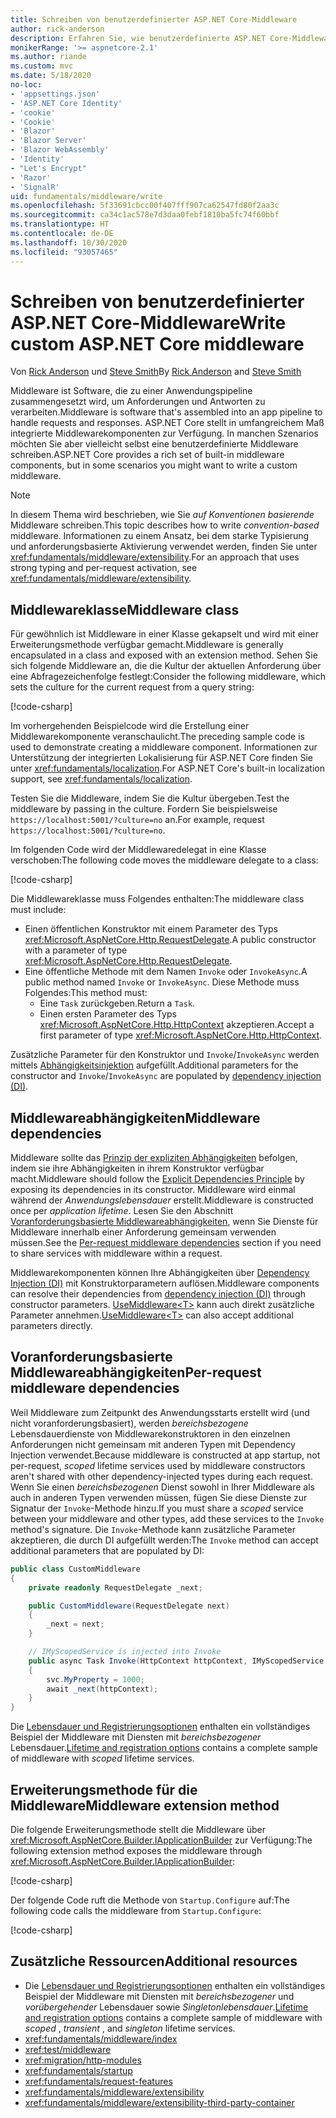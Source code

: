 ```yaml
---
title: Schreiben von benutzerdefinierter ASP.NET Core-Middleware
author: rick-anderson
description: Erfahren Sie, wie benutzerdefinierte ASP.NET Core-Middleware geschrieben wird.
monikerRange: '>= aspnetcore-2.1'
ms.author: riande
ms.custom: mvc
ms.date: 5/18/2020
no-loc:
- 'appsettings.json'
- 'ASP.NET Core Identity'
- 'cookie'
- 'Cookie'
- 'Blazor'
- 'Blazor Server'
- 'Blazor WebAssembly'
- 'Identity'
- "Let's Encrypt"
- 'Razor'
- 'SignalR'
uid: fundamentals/middleware/write
ms.openlocfilehash: 5f33691cbcc00f407fff907ca62547fd80f2aa3c
ms.sourcegitcommit: ca34c1ac578e7d3daa0febf1810ba5fc74f60bbf
ms.translationtype: HT
ms.contentlocale: de-DE
ms.lasthandoff: 10/30/2020
ms.locfileid: "93057465"
---
```

# <a name="write-custom-aspnet-core-middleware"></a><span data-ttu-id="2be44-103">Schreiben von benutzerdefinierter ASP.NET Core-Middleware</span><span class="sxs-lookup"><span data-stu-id="2be44-103">Write custom ASP.NET Core middleware</span></span>

<span data-ttu-id="2be44-104">Von [Rick Anderson](https://twitter.com/RickAndMSFT) und [Steve Smith](https://ardalis.com/)</span><span class="sxs-lookup"><span data-stu-id="2be44-104">By [Rick Anderson](https://twitter.com/RickAndMSFT) and [Steve Smith](https://ardalis.com/)</span></span>

<span data-ttu-id="2be44-105">Middleware ist Software, die zu einer Anwendungspipeline zusammengesetzt wird, um Anforderungen und Antworten zu verarbeiten.</span><span class="sxs-lookup"><span data-stu-id="2be44-105">Middleware is software that's assembled into an app pipeline to handle requests and responses.</span></span> <span data-ttu-id="2be44-106">ASP.NET Core stellt in umfangreichem Maß integrierte Middlewarekomponenten zur Verfügung. In manchen Szenarios möchten Sie aber vielleicht selbst eine benutzerdefinierte Middleware schreiben.</span><span class="sxs-lookup"><span data-stu-id="2be44-106">ASP.NET Core provides a rich set of built-in middleware components, but in some scenarios you might want to write a custom middleware.</span></span>

> [!NOTE]
> <span data-ttu-id="2be44-107">In diesem Thema wird beschrieben, wie Sie *auf Konventionen basierende* Middleware schreiben.</span><span class="sxs-lookup"><span data-stu-id="2be44-107">This topic describes how to write *convention-based* middleware.</span></span> <span data-ttu-id="2be44-108">Informationen zu einem Ansatz, bei dem starke Typisierung und anforderungsbasierte Aktivierung verwendet werden, finden Sie unter <xref:fundamentals/middleware/extensibility>.</span><span class="sxs-lookup"><span data-stu-id="2be44-108">For an approach that uses strong typing and per-request activation, see <xref:fundamentals/middleware/extensibility>.</span></span>

## <a name="middleware-class"></a><span data-ttu-id="2be44-109">Middlewareklasse</span><span class="sxs-lookup"><span data-stu-id="2be44-109">Middleware class</span></span>

<span data-ttu-id="2be44-110">Für gewöhnlich ist Middleware in einer Klasse gekapselt und wird mit einer Erweiterungsmethode verfügbar gemacht.</span><span class="sxs-lookup"><span data-stu-id="2be44-110">Middleware is generally encapsulated in a class and exposed with an extension method.</span></span> <span data-ttu-id="2be44-111">Sehen Sie sich folgende Middleware an, die die Kultur der aktuellen Anforderung über eine Abfragezeichenfolge festlegt:</span><span class="sxs-lookup"><span data-stu-id="2be44-111">Consider the following middleware, which sets the culture for the current request from a query string:</span></span>

[!code-csharp[](write/snapshot/StartupCulture.cs)]

<span data-ttu-id="2be44-112">Im vorhergehenden Beispielcode wird die Erstellung einer Middlewarekomponente veranschaulicht.</span><span class="sxs-lookup"><span data-stu-id="2be44-112">The preceding sample code is used to demonstrate creating a middleware component.</span></span> <span data-ttu-id="2be44-113">Informationen zur Unterstützung der integrierten Lokalisierung für ASP.NET Core finden Sie unter <xref:fundamentals/localization>.</span><span class="sxs-lookup"><span data-stu-id="2be44-113">For ASP.NET Core's built-in localization support, see <xref:fundamentals/localization>.</span></span>

<span data-ttu-id="2be44-114">Testen Sie die Middleware, indem Sie die Kultur übergeben.</span><span class="sxs-lookup"><span data-stu-id="2be44-114">Test the middleware by passing in the culture.</span></span> <span data-ttu-id="2be44-115">Fordern Sie beispielsweise `https://localhost:5001/?culture=no` an.</span><span class="sxs-lookup"><span data-stu-id="2be44-115">For example, request `https://localhost:5001/?culture=no`.</span></span>

<span data-ttu-id="2be44-116">Im folgenden Code wird der Middlewaredelegat in eine Klasse verschoben:</span><span class="sxs-lookup"><span data-stu-id="2be44-116">The following code moves the middleware delegate to a class:</span></span>

[!code-csharp[](write/snapshot/RequestCultureMiddleware.cs)]

<span data-ttu-id="2be44-117">Die Middlewareklasse muss Folgendes enthalten:</span><span class="sxs-lookup"><span data-stu-id="2be44-117">The middleware class must include:</span></span>

* <span data-ttu-id="2be44-118">Einen öffentlichen Konstruktor mit einem Parameter des Typs <xref:Microsoft.AspNetCore.Http.RequestDelegate>.</span><span class="sxs-lookup"><span data-stu-id="2be44-118">A public constructor with a parameter of type <xref:Microsoft.AspNetCore.Http.RequestDelegate>.</span></span>
* <span data-ttu-id="2be44-119">Eine öffentliche Methode mit dem Namen `Invoke` oder `InvokeAsync`.</span><span class="sxs-lookup"><span data-stu-id="2be44-119">A public method named `Invoke` or `InvokeAsync`.</span></span> <span data-ttu-id="2be44-120">Diese Methode muss Folgendes:</span><span class="sxs-lookup"><span data-stu-id="2be44-120">This method must:</span></span>
  * <span data-ttu-id="2be44-121">Eine `Task` zurückgeben.</span><span class="sxs-lookup"><span data-stu-id="2be44-121">Return a `Task`.</span></span>
  * <span data-ttu-id="2be44-122">Einen ersten Parameter des Typs <xref:Microsoft.AspNetCore.Http.HttpContext> akzeptieren.</span><span class="sxs-lookup"><span data-stu-id="2be44-122">Accept a first parameter of type <xref:Microsoft.AspNetCore.Http.HttpContext>.</span></span>
  
<span data-ttu-id="2be44-123">Zusätzliche Parameter für den Konstruktor und `Invoke`/`InvokeAsync` werden mittels [Abhängigkeitsinjektion](xref:fundamentals/dependency-injection) aufgefüllt.</span><span class="sxs-lookup"><span data-stu-id="2be44-123">Additional parameters for the constructor and `Invoke`/`InvokeAsync` are populated by [dependency injection (DI)](xref:fundamentals/dependency-injection).</span></span>

## <a name="middleware-dependencies"></a><span data-ttu-id="2be44-124">Middlewareabhängigkeiten</span><span class="sxs-lookup"><span data-stu-id="2be44-124">Middleware dependencies</span></span>

<span data-ttu-id="2be44-125">Middleware sollte das [Prinzip der expliziten Abhängigkeiten](/dotnet/standard/modern-web-apps-azure-architecture/architectural-principles#explicit-dependencies) befolgen, indem sie ihre Abhängigkeiten in ihrem Konstruktor verfügbar macht.</span><span class="sxs-lookup"><span data-stu-id="2be44-125">Middleware should follow the [Explicit Dependencies Principle](/dotnet/standard/modern-web-apps-azure-architecture/architectural-principles#explicit-dependencies) by exposing its dependencies in its constructor.</span></span> <span data-ttu-id="2be44-126">Middleware wird einmal während der *Anwendungslebensdauer* erstellt.</span><span class="sxs-lookup"><span data-stu-id="2be44-126">Middleware is constructed once per *application lifetime*.</span></span> <span data-ttu-id="2be44-127">Lesen Sie den Abschnitt [Voranforderungsbasierte Middlewareabhängigkeiten](#per-request-middleware-dependencies), wenn Sie Dienste für Middleware innerhalb einer Anforderung gemeinsam verwenden müssen.</span><span class="sxs-lookup"><span data-stu-id="2be44-127">See the [Per-request middleware dependencies](#per-request-middleware-dependencies) section if you need to share services with middleware within a request.</span></span>

<span data-ttu-id="2be44-128">Middlewarekomponenten können Ihre Abhängigkeiten über [Dependency Injection (DI)](xref:fundamentals/dependency-injection) mit Konstruktorparametern auflösen.</span><span class="sxs-lookup"><span data-stu-id="2be44-128">Middleware components can resolve their dependencies from [dependency injection (DI)](xref:fundamentals/dependency-injection) through constructor parameters.</span></span> <span data-ttu-id="2be44-129">[UseMiddleware&lt;T&gt;](/dotnet/api/microsoft.aspnetcore.builder.usemiddlewareextensions.usemiddleware#Microsoft_AspNetCore_Builder_UseMiddlewareExtensions_UseMiddleware_Microsoft_AspNetCore_Builder_IApplicationBuilder_System_Type_System_Object___) kann auch direkt zusätzliche Parameter annehmen.</span><span class="sxs-lookup"><span data-stu-id="2be44-129">[UseMiddleware&lt;T&gt;](/dotnet/api/microsoft.aspnetcore.builder.usemiddlewareextensions.usemiddleware#Microsoft_AspNetCore_Builder_UseMiddlewareExtensions_UseMiddleware_Microsoft_AspNetCore_Builder_IApplicationBuilder_System_Type_System_Object___) can also accept additional parameters directly.</span></span>

## <a name="per-request-middleware-dependencies"></a><span data-ttu-id="2be44-130">Voranforderungsbasierte Middlewareabhängigkeiten</span><span class="sxs-lookup"><span data-stu-id="2be44-130">Per-request middleware dependencies</span></span>

<span data-ttu-id="2be44-131">Weil Middleware zum Zeitpunkt des Anwendungsstarts erstellt wird (und nicht voranforderungsbasiert), werden *bereichsbezogene* Lebensdauerdienste von Middlewarekonstruktoren in den einzelnen Anforderungen nicht gemeinsam mit anderen Typen mit Dependency Injection verwendet.</span><span class="sxs-lookup"><span data-stu-id="2be44-131">Because middleware is constructed at app startup, not per-request, *scoped* lifetime services used by middleware constructors aren't shared with other dependency-injected types during each request.</span></span> <span data-ttu-id="2be44-132">Wenn Sie einen *bereichsbezogenen* Dienst sowohl in Ihrer Middleware als auch in anderen Typen verwenden müssen, fügen Sie diese Dienste zur Signatur der `Invoke`-Methode hinzu.</span><span class="sxs-lookup"><span data-stu-id="2be44-132">If you must share a *scoped* service between your middleware and other types, add these services to the `Invoke` method's signature.</span></span> <span data-ttu-id="2be44-133">Die `Invoke`-Methode kann zusätzliche Parameter akzeptieren, die durch DI aufgefüllt werden:</span><span class="sxs-lookup"><span data-stu-id="2be44-133">The `Invoke` method can accept additional parameters that are populated by DI:</span></span>

```csharp
public class CustomMiddleware
{
    private readonly RequestDelegate _next;

    public CustomMiddleware(RequestDelegate next)
    {
        _next = next;
    }

    // IMyScopedService is injected into Invoke
    public async Task Invoke(HttpContext httpContext, IMyScopedService svc)
    {
        svc.MyProperty = 1000;
        await _next(httpContext);
    }
}
```

<span data-ttu-id="2be44-134">Die [Lebensdauer und Registrierungsoptionen](xref:fundamentals/dependency-injection#lifetime-and-registration-options) enthalten ein vollständiges Beispiel der Middleware mit Diensten mit *bereichsbezogener* Lebensdauer.</span><span class="sxs-lookup"><span data-stu-id="2be44-134">[Lifetime and registration options](xref:fundamentals/dependency-injection#lifetime-and-registration-options) contains a complete sample of middleware with *scoped* lifetime services.</span></span>

## <a name="middleware-extension-method"></a><span data-ttu-id="2be44-135">Erweiterungsmethode für die Middleware</span><span class="sxs-lookup"><span data-stu-id="2be44-135">Middleware extension method</span></span>

<span data-ttu-id="2be44-136">Die folgende Erweiterungsmethode stellt die Middleware über <xref:Microsoft.AspNetCore.Builder.IApplicationBuilder> zur Verfügung:</span><span class="sxs-lookup"><span data-stu-id="2be44-136">The following extension method exposes the middleware through <xref:Microsoft.AspNetCore.Builder.IApplicationBuilder>:</span></span>

[!code-csharp[](write/snapshot/RequestCultureMiddlewareExtensions.cs)]

<span data-ttu-id="2be44-137">Der folgende Code ruft die Methode von `Startup.Configure` auf:</span><span class="sxs-lookup"><span data-stu-id="2be44-137">The following code calls the middleware from `Startup.Configure`:</span></span>

[!code-csharp[](write/snapshot/Startup.cs?highlight=5)]

## <a name="additional-resources"></a><span data-ttu-id="2be44-138">Zusätzliche Ressourcen</span><span class="sxs-lookup"><span data-stu-id="2be44-138">Additional resources</span></span>

* <span data-ttu-id="2be44-139">Die [Lebensdauer und Registrierungsoptionen](xref:fundamentals/dependency-injection#lifetime-and-registration-options) enthalten ein vollständiges Beispiel der Middleware mit Diensten mit *bereichsbezogener* und *vorübergehender* Lebensdauer sowie *Singletonlebensdauer*.</span><span class="sxs-lookup"><span data-stu-id="2be44-139">[Lifetime and registration options](xref:fundamentals/dependency-injection#lifetime-and-registration-options) contains a complete sample of middleware with *scoped* , *transient* , and *singleton* lifetime services.</span></span>
* <xref:fundamentals/middleware/index>
* <xref:test/middleware>
* <xref:migration/http-modules>
* <xref:fundamentals/startup>
* <xref:fundamentals/request-features>
* <xref:fundamentals/middleware/extensibility>
* <xref:fundamentals/middleware/extensibility-third-party-container>
